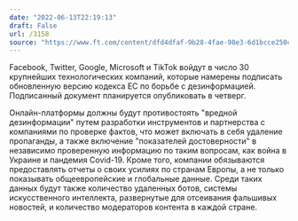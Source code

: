 ```yaml
---
date: "2022-06-13T22:19:13"
draft: False
url: /3158
source: "https://www.ft.com/content/dfd4dfaf-9b28-4fae-98e3-6d1bcce250c6"
---
```


Facebook, Twitter, Google, Microsoft и TikTok войдут в число 30 крупнейших технологических компаний, которые намерены подписать обновленную версию кодекса ЕС по борьбе с дезинформацией. Подписанный документ планируется опубликовать в четверг.

Онлайн-платформы должны будут противостоять "вредной дезинформации" путем разработки инструментов и партнерства с компаниями по проверке фактов, что может включать в себя удаление пропаганды, а также включение "показателей достоверности" в независимо проверенную информацию по таким вопросам, как война в Украине и пандемия Covid-19. Кроме того, компании обязываются предоставлять отчеты о своих усилиях по странам Европы, а не только показывать общеевропейские и глобальные данные. Среди таких данных будут также количество удаленных ботов, системы искусственного интеллекта, развернутые для отсеивания фальшивых новостей, и количество модераторов контента в каждой стране.
